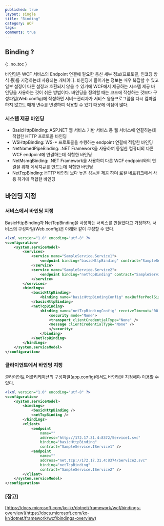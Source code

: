 ```yaml
---
published: true
layout: single
title: "Binding"
category: WCF
tags:
comments: true
---
```


## Binding ?
{: .no_toc }

바인딩은 WCF 서비스의 Endpoint 연결에 필요한 통신 세부 정보(프로토콜, 인코딩 방식 등)를 지정하는데 사용되는 개체이다.
바인딩에 들어가는 정보는 매우 복잡할 수 있고 일부 설정이 다른 설정과 호환되지 않을 수 있기에 WCF에서 제공하는 시스템 제공 바인딩을 사용하는 것이 쉬운 방법이다.
바인딩을 정의할 때는 코드에 작성하는 것보다 구성파일(Web.config)에 작성하면 서비스관리자가 서비스 응용프로그램을 다시 컴파일하지 않고도 매개 변수를 변경하여 적용할 수 있기 때문에 이점이 많다.

### 시스템 제공 바인딩 
- BasicHttpBinding: ASP.NET 웹 서비스 기반 서비스 등 웹 서비스에 연결하는데 적합한 HTTP 프로토콜 바인딩
- WSHttpBinding: WS-* 프로토콜을 수행하는 endpoint 연결에 적합한 바인딩
- NetNamedPipeBinding: .NET Framework을 사용하여 동일한 컴퓨터의 다른 WCF endpoint에 연결하는데 적합한 바인딩
- NetMsmqBinding: .NET Framework을 사용하여 다른 WCF endpoint와의 연결을 위해 메세지큐를 만드는데 적합한 바인딩
- NetTcpBinding: HTTP 바인딩 보다 높은 성능을 제공 하며 로컬 네트워크에서 사용 하기에 적합한 바인딩

## 바인딩 지정

### 서비스에서 바인딩 지정
BasicHttpBinding과 NetTcpBinding을 사용하는 서비스를 만들었다고 가정하자.
서비스의 구성파일(Web.config)은 아래와 같이 구성할 수 있다.

```xml
<?xml version="1.0" encoding="utf-8" ?>
<configuration>
    <system.serviceModel>
        <services>
            <service name="SampleService.Service1">
                <endpoint binding="basicHttpBinding" contract="SampleService.IService1" bindingConfiguration="basicHttpBindingConfig" />
            </service>
            <service name="SampleService.Service2">
                <endpoint binding="netTcpBinding" contract="SampleService.IService2" bindingConfiguration="netTcpBindingConfig" />
            </service>
        </services>
        <bindings>
            <basicHttpBinding>
                <binding name="basicHttpBindingConfig" maxBufferPoolSize="67108864" maxBufferSize="8388608" maxReceivedMessageSize="8388608" />
            </basicHttpBinding>
            <netTcpBinding>
                <binding name="netTcpBindingConfig" receiveTimeout="00:10:00" sendTimeout="00:10:00" maxBufferPoolSize="67108864" maxBufferSize="8388608" maxReceivedMessageSize="8388608">
                    <security mode="None">
                    <transport clientCredentialType="None" />
                    <message clientCredentialType="None" />
                    </security>
                </binding>
            </netTcpBinding>
        </bindings>    
    </system.serviceModel>
</configuration>
```

### 클라이언트에서 바인딩 지정
클라이언트 어플리케이션의 구성파일(app.config)에서도 바인딩을 지정해야 이용할 수 있다.
```xml
<?xml version="1.0" encoding="utf-8" ?>
<configuration>
    <system.serviceModel>
        <bindings>
            <basicHttpBinding />
            <netTcpBinding />
        </bindings>
        <client>
            <endpoint
                name="" 
                address="http://172.17.31.4:8372/Service1.svc" 
                binding="basicHttpBinding"
                contract="SampleService.IService1" />
            <endpoint 
                name=""
                address="net.tcp://172.17.31.4:8374/Service2.svc"
                binding="netTcpBinding"
                contract="SampleService.IService2" />
        </client>
    </system.serviceModel>
</configuration>
```

### [참고]
[https://docs.microsoft.com/ko-kr/dotnet/framework/wcf/bindings-overview](https://docs.microsoft.com/ko-kr/dotnet/framework/wcf/bindings-overview)